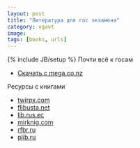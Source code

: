 ```yaml
---
layout: post
title: "Литература для гос экзамена"
category: vgavt
image: 
tags: [books, urls]
---
```

{% include JB/setup %}
Почти всё к госам

- [Скачать c mega.co.nz](https://mega.co.nz/#F!Y0JVVaxC!xfxUXz6lN8chMAC01onVMg)


Ресурсы с книгами

- [twirpx.com](http://twirpx.com)
- [flibusta.net](http://flibusta.net)
- [lib.rus.ec](https://lib.rus.ec)
- [mirknig.com](http://mirknig.com)
- [rfbr.ru](http://www.rfbr.ru/rffi/ru/library)
- [plib.ru](http://www.plib.ru/)
